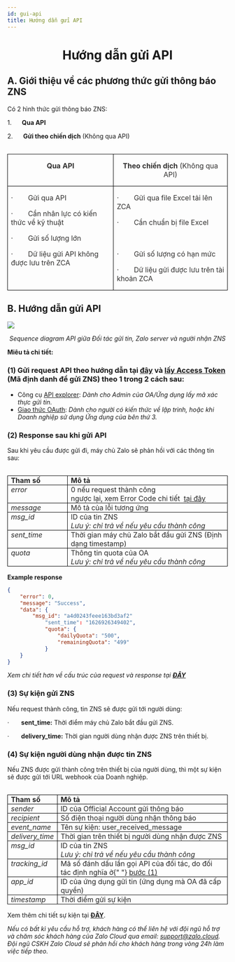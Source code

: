 ```yaml
---
id: gui-api
title: Hướng dẫn gửi API
---
```


# <p align ="center">Hướng dẫn gửi API</p>

## A. Giới thiệu về các phương thức gửi thông báo ZNS

Có 2 hình thức gửi thông báo ZNS:

1.      **Qua API**

2.      **Gửi theo chiến dịch** (Không qua API)

<div align="center">
  <table>
    <table>
  <tbody>
    <tr>
      <td style="border:1.0pt solid black;height:15.0pt;padding:0in 5.4pt;vertical-align:top;width:225.75pt;">
        <p style="text-align:center;">
          <span style="color:#323130;">
            <strong>Qua API</strong>
          </span>
        </p>
      </td>
      <td style="border-bottom-style:solid;border-color:black;border-left-style:none;border-right-style:solid;border-top-style:solid;border-width:1.0pt;height:15.0pt;padding:0in 5.4pt;vertical-align:top;width:231.1pt;">
        <p style="text-align:center;">
          <span style="color:#323130;">
            <strong>Theo chiến dịch&nbsp;</strong>(Không qua API)
          </span>
        </p>
      </td>
    </tr>
    <tr>
      <td style="border-bottom-style:solid;border-color:black;border-left-style:solid;border-right-style:solid;border-top-style:none;border-width:1.0pt;height:136.5pt;padding:0in 5.4pt;vertical-align:top;width:225.75pt;">
        <p>
          <span style="color:#323130;">
            ·&nbsp;&nbsp;&nbsp;&nbsp;&nbsp;&nbsp; &nbsp;Gửi qua API
          </span>
        </p>
        <p>
          <span style="color:#323130;">
            ·&nbsp;&nbsp;&nbsp;&nbsp;&nbsp;&nbsp; &nbsp;Cần nhân lực có kiến
            thức về kỹ thuật&nbsp;
          </span>
        </p>
        <p>
          <span style="color:#323130;">
            ·&nbsp;&nbsp;&nbsp;&nbsp;&nbsp;&nbsp; &nbsp;Gửi số lượng lớn&nbsp;
          </span>
        </p>
        <p>
          <span style="color:#323130;">
            ·&nbsp;&nbsp;&nbsp;&nbsp;&nbsp;&nbsp; &nbsp;Dữ liệu gửi API không
            được lưu trên ZCA
          </span>
        </p>
      </td>
      <td style="border-bottom:1.0pt solid black;border-left-style:none;border-right:1.0pt solid black;border-top-style:none;height:136.5pt;padding:0in 5.4pt;vertical-align:top;width:231.1pt;">
        <p>
          <span style="color:#323130;">
            ·&nbsp;&nbsp;&nbsp;&nbsp;&nbsp;&nbsp; &nbsp;Gửi qua file Excel tải
            lên ZCA
          </span>
        </p>
        <p>
          <span style="color:#323130;">
            ·&nbsp;&nbsp;&nbsp;&nbsp;&nbsp;&nbsp; &nbsp;Cần chuẩn bị file
            Excel&nbsp;
          </span>
        </p>
        <p style="margin-left:.5in;">
          <span style="color:#323130;">&nbsp;</span>
        </p>
        <p>
          <span style="color:#323130;">
            ·&nbsp;&nbsp;&nbsp;&nbsp;&nbsp;&nbsp; &nbsp;Gửi số lượng có hạn mức
          </span>
        </p>
        <p>
          <span style="color:#323130;">
            ·&nbsp;&nbsp;&nbsp;&nbsp;&nbsp;&nbsp; &nbsp;Dữ liệu gửi được lưu
            trên tài khoản ZCA
          </span>
        </p>
      </td>
    </tr>
  </tbody>
</table>
</table>
</div>

## B. Hướng dẫn gửi API

<p style={{ textAlign: "center" }}>
  <img src="https://stc-oa.zdn.vn/uploads/046b14d8a00bee14b617f6dc541a2bd0.png" />
</p>

_<p align="center">Sequence diagram API giữa Đối tác gửi tin, Zalo server và người nhận ZNS</p>_

**Miêu tả chi tiết:**

### **(1) Gửi request API** theo hướng dẫn tại [**đây**](https://developers.zalo.me/docs/zalo-notification-service/gui-tin-zns/gui-zns) và [**lấy Access Token**](https://stc-developers.zdn.vn/docs/v2/official-account/bat-dau/xac-thuc-va-uy-quyen-cho-ung-dung-new) (Mã định danh để gửi ZNS) theo 1 trong 2 cách sau:

- Công cụ [API explorer](https://developers.zalo.me/docs/api/official-account-api/xac-thuc-va-uy-quyen/cach-2-xac-thuc-voi-cong-cu-api-explorer/phuong-thuc-lay-oa-access-token-su-dung-cong-cu-api-explorer-post-5004): _Dành cho Admin của OA/Ứng dụng lấy mã xác thực gửi tin._
- [Giao thức OAuth](https://developers.zalo.me/docs/api/official-account-api/xac-thuc-va-uy-quyen/cach-1-xac-thuc-voi-giao-thuc-oauth/yeu-cau-cap-moi-oa-access-token-post-4307): _Dành cho người có kiến thức về lập trình, hoặc khi Doanh nghiệp sử dụng Ứng dụng của bên thứ 3._

### **(2) Response** sau khi gửi API

Sau khi yêu cầu được gửi đi, máy chủ Zalo sẽ phản hồi với các thông tin sau:

<div align="center">
  <table>
    <table>
  <tbody>
    <tr>
      <td style="border:1.0pt solid black;height:15.0pt;padding:0in 5.4pt;vertical-align:top;width:103.5pt;">
        <span style="color:#262626;">
          <strong>Tham số</strong>
        </span>
      </td>
      <td style="border-bottom-style:solid;border-color:black;border-left-style:none;border-right-style:solid;border-top-style:solid;border-width:1.0pt;height:15.0pt;padding:0in 5.4pt;vertical-align:top;width:328.0pt;">
        <span style="color:#262626;">
          <strong>Mô tả</strong>
        </span>
      </td>
    </tr>
    <tr>
      <td style="border-bottom-style:solid;border-color:black;border-left-style:solid;border-right-style:solid;border-top-style:none;border-width:1.0pt;height:15.0pt;padding:0in 5.4pt;vertical-align:top;width:103.5pt;">
        <span style="color:#262626;">
          <i>error</i>
        </span>
      </td>
      <td style="border-bottom:1.0pt solid black;border-left-style:none;border-right:1.0pt solid black;border-top-style:none;height:15.0pt;padding:0in 5.4pt;vertical-align:top;width:328.0pt;">
        <span style="color:#262626;">0 nếu request thành công</span>
        <br />
        <span style="color:#262626;">
          ngược lại, xem Error Code chi tiết&nbsp;
        </span>
        <a
          target="_blank"
          rel="noopener noreferrer"
          href="https://developers.zalo.me/docs/api/zalo-notification-service-api/phu-luc/bang-ma-loi-post-5233"
        >
          <span style="color:#262626;">tại đây</span>
        </a>
      </td>
    </tr>
    <tr>
      <td style="border-bottom-style:solid;border-color:black;border-left-style:solid;border-right-style:solid;border-top-style:none;border-width:1.0pt;height:15.0pt;padding:0in 5.4pt;vertical-align:top;width:103.5pt;">
        <span style="color:#262626;">
          <i>message</i>
        </span>
      </td>
      <td style="border-bottom:1.0pt solid black;border-left-style:none;border-right:1.0pt solid black;border-top-style:none;height:15.0pt;padding:0in 5.4pt;vertical-align:top;width:328.0pt;">
        <span style="color:#262626;">Mô tả của lỗi tương ứng</span>
      </td>
    </tr>
    <tr>
      <td style="border-bottom-style:solid;border-color:black;border-left-style:solid;border-right-style:solid;border-top-style:none;border-width:1.0pt;height:15.0pt;padding:0in 5.4pt;vertical-align:top;width:103.5pt;">
        <span style="color:#262626;">
          <i>msg_id</i>
        </span>
      </td>
      <td style="border-bottom:1.0pt solid black;border-left-style:none;border-right:1.0pt solid black;border-top-style:none;height:15.0pt;padding:0in 5.4pt;vertical-align:top;width:328.0pt;">
        <span style="color:#262626;">ID của tin ZNS</span>
        <br />
        <span style="color:#262626;">
          <i>Lưu ý: chỉ trả về nếu yêu cầu thành công</i>
        </span>
      </td>
    </tr>
    <tr>
      <td style="border-bottom-style:solid;border-color:black;border-left-style:solid;border-right-style:solid;border-top-style:none;border-width:1.0pt;height:15.0pt;padding:0in 5.4pt;vertical-align:top;width:103.5pt;">
        <span style="color:#262626;">
          <i>sent_time</i>
        </span>
      </td>
      <td style="border-bottom:1.0pt solid black;border-left-style:none;border-right:1.0pt solid black;border-top-style:none;height:15.0pt;padding:0in 5.4pt;vertical-align:top;width:328.0pt;">
        <span style="color:#262626;">
          Thời gian máy chủ Zalo bắt đầu gửi ZNS (Định dạng timestamp)
        </span>
      </td>
    </tr>
    <tr>
      <td style="border-bottom-style:solid;border-color:black;border-left-style:solid;border-right-style:solid;border-top-style:none;border-width:1.0pt;height:15.0pt;padding:0in 5.4pt;vertical-align:top;width:103.5pt;">
        <span style="color:#262626;">
          <i>quota</i>
        </span>
      </td>
      <td style="border-bottom:1.0pt solid black;border-left-style:none;border-right:1.0pt solid black;border-top-style:none;height:15.0pt;padding:0in 5.4pt;vertical-align:top;width:328.0pt;">
        <span style="color:#262626;">Thông tin quota của OA</span>
        <br />
        <span style="color:#262626;">
          <i>Lưu ý: chỉ trả về nếu yêu cầu thành công</i>
        </span>
      </td>
    </tr>
  </tbody>
</table>
</table>
</div>

**Example response**

```json
{
    "error": 0,
    "message": "Success",
    "data": {
        "msg_id": "a4d0243feee163bd3af2"
            "sent_time": "1626926349402",
            "quota": {
                "dailyQuota": "500",
                "remainingQuota": "499"
            }
    }
}
```

_Xem chi tiết hơn về cấu trúc của request và response tại [**ĐÂY**](https://developers.zalo.me/docs/api/zalo-notification-service-api/gui-zns/gui-zns-post-5208)_

### **(3) Sự kiện gửi ZNS** [](https://zalo.cloud/zns/guidelines/zns-api#3-s%E1%BB%B1-ki%E1%BB%87n-g%E1%BB%ADi-zns)

Nếu request thành công, tin ZNS sẽ được gửi tới người dùng:

·       **sent_time:** Thời điểm máy chủ Zalo bắt đầu gửi ZNS.

·       **delivery_time:** Thời gian người dùng nhận được ZNS trên thiết bị.

### **(4) Sự kiện người dùng nhận được tin ZNS** [](https://zalo.cloud/zns/guidelines/zns-api#4-s%E1%BB%B1-ki%E1%BB%87n-ng%C6%B0%E1%BB%9Di-d%C3%B9ng-nh%E1%BA%ADn-%C4%91%C6%B0%E1%BB%A3c-tin-zns)

Nếu ZNS được gửi thành công trên thiết bị của người dùng, thì một sự kiện sẽ được gửi tới URL webhook của Doanh nghiệp.

<div align="center">
  <table>
    <table>
  <tbody>
    <tr>
      <td style="border:1.0pt solid black;height:15.0pt;padding:0in 5.4pt;vertical-align:top;width:72.8pt;">
        <span style="color:#262626;">
          <strong>Tham số</strong>
        </span>
      </td>
      <td style="border-bottom-style:solid;border-color:black;border-left-style:none;border-right-style:solid;border-top-style:solid;border-width:1.0pt;height:15.0pt;padding:0in 5.4pt;vertical-align:top;width:377.95pt;">
        <span style="color:#262626;">
          <strong>Mô tả</strong>
        </span>
      </td>
    </tr>
    <tr>
      <td style="border-bottom-style:solid;border-color:black;border-left-style:solid;border-right-style:solid;border-top-style:none;border-width:1.0pt;height:15.0pt;padding:0in 5.4pt;vertical-align:top;width:72.8pt;">
        <span style="color:#262626;">
          <i>sender</i>
        </span>
      </td>
      <td style="border-bottom:1.0pt solid black;border-left-style:none;border-right:1.0pt solid black;border-top-style:none;height:15.0pt;padding:0in 5.4pt;vertical-align:top;width:377.95pt;">
        <span style="color:#262626;">
          ID của Official Account gửi thông báo
        </span>
      </td>
    </tr>
    <tr>
      <td style="border-bottom-style:solid;border-color:black;border-left-style:solid;border-right-style:solid;border-top-style:none;border-width:1.0pt;height:15.0pt;padding:0in 5.4pt;vertical-align:top;width:72.8pt;">
        <span style="color:#262626;">
          <i>recipient</i>
        </span>
      </td>
      <td style="border-bottom:1.0pt solid black;border-left-style:none;border-right:1.0pt solid black;border-top-style:none;height:15.0pt;padding:0in 5.4pt;vertical-align:top;width:377.95pt;">
        <span style="color:#262626;">
          Số điện thoại người dùng nhận thông báo
        </span>
      </td>
    </tr>
    <tr>
      <td style="border-bottom-style:solid;border-color:black;border-left-style:solid;border-right-style:solid;border-top-style:none;border-width:1.0pt;height:15.0pt;padding:0in 5.4pt;vertical-align:top;width:72.8pt;">
        <span style="color:#262626;">
          <i>event_name</i>
        </span>
      </td>
      <td style="border-bottom:1.0pt solid black;border-left-style:none;border-right:1.0pt solid black;border-top-style:none;height:15.0pt;padding:0in 5.4pt;vertical-align:top;width:377.95pt;">
        <span style="color:#262626;">Tên sự kiện: user_received_message</span>
      </td>
    </tr>
    <tr>
      <td style="border-bottom-style:solid;border-color:black;border-left-style:solid;border-right-style:solid;border-top-style:none;border-width:1.0pt;height:15.0pt;padding:0in 5.4pt;vertical-align:top;width:72.8pt;">
        <span style="color:#262626;">
          <i>delivery_time</i>
        </span>
      </td>
      <td style="border-bottom:1.0pt solid black;border-left-style:none;border-right:1.0pt solid black;border-top-style:none;height:15.0pt;padding:0in 5.4pt;vertical-align:top;width:377.95pt;">
        <span style="color:#262626;">
          Thời gian trên thiết bị người dùng nhận được ZNS
        </span>
      </td>
    </tr>
    <tr>
      <td style="border-bottom-style:solid;border-color:black;border-left-style:solid;border-right-style:solid;border-top-style:none;border-width:1.0pt;height:15.0pt;padding:0in 5.4pt;vertical-align:top;width:72.8pt;">
        <span style="color:#262626;">
          <i>msg_id</i>
        </span>
      </td>
      <td style="border-bottom:1.0pt solid black;border-left-style:none;border-right:1.0pt solid black;border-top-style:none;height:15.0pt;padding:0in 5.4pt;vertical-align:top;width:377.95pt;">
        <span style="color:#262626;">ID của tin ZNS</span>
        <br />
        <span style="color:#262626;">
          <i>Lưu ý: chỉ trả về nếu yêu cầu thành công</i>
        </span>
      </td>
    </tr>
    <tr>
      <td style="border-bottom-style:solid;border-color:black;border-left-style:solid;border-right-style:solid;border-top-style:none;border-width:1.0pt;height:15.0pt;padding:0in 5.4pt;vertical-align:top;width:72.8pt;">
        <span style="color:#262626;">
          <i>tracking_id</i>
        </span>
      </td>
      <td style="border-bottom:1.0pt solid black;border-left-style:none;border-right:1.0pt solid black;border-top-style:none;height:15.0pt;padding:0in 5.4pt;vertical-align:top;width:377.95pt;">
        <span style="color:#262626;">
          Mã số đánh dấu lần gọi API của đối tác, do đối tác định nghĩa ở{" "}
          <u>bước (1)</u>
        </span>
      </td>
    </tr>
    <tr>
      <td style="border-bottom-style:solid;border-color:black;border-left-style:solid;border-right-style:solid;border-top-style:none;border-width:1.0pt;height:15.0pt;padding:0in 5.4pt;vertical-align:top;width:72.8pt;">
        <span style="color:#262626;">
          <i>app_id</i>
        </span>
      </td>
      <td style="border-bottom:1.0pt solid black;border-left-style:none;border-right:1.0pt solid black;border-top-style:none;height:15.0pt;padding:0in 5.4pt;vertical-align:top;width:377.95pt;">
        <span style="color:#262626;">
          ID của ứng dụng gửi tin (ứng dụng mà OA đã cấp quyền)
        </span>
      </td>
    </tr>
    <tr>
      <td style="border-bottom-style:solid;border-color:black;border-left-style:solid;border-right-style:solid;border-top-style:none;border-width:1.0pt;height:15.0pt;padding:0in 5.4pt;vertical-align:top;width:72.8pt;">
        <span style="color:#262626;">
          <i>timestamp</i>
        </span>
      </td>
      <td style="border-bottom:1.0pt solid black;border-left-style:none;border-right:1.0pt solid black;border-top-style:none;height:15.0pt;padding:0in 5.4pt;vertical-align:top;width:377.95pt;">
        <span style="color:#262626;">Thời điểm gửi sự kiện</span>
      </td>
    </tr>
  </tbody>
</table>
</table>
</div>

Xem thêm chi tiết sự kiện tại [**ĐÂY**](https://developers.zalo.me/docs/api/zalo-notification-service-api/webhook/su-kien-nguoi-dung-nhan-thong-bao-zns-post-5235).

_Nếu có bất kì yêu cầu hỗ trợ, khách hàng có thể liên hệ với đội ngũ hỗ trợ và chăm sóc khách hàng của Zalo Cloud qua email:_ [_support@zalo.cloud_](mailto:support@zalo.cloud)_. Đội ngũ CSKH Zalo Cloud sẽ phản hồi cho khách hàng trong vòng 24h làm việc tiếp theo._
